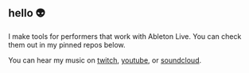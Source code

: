 ## hello 👽

I make tools for performers that work with Ableton Live. 
You can check them out in my pinned repos below.

You can hear my music on [twitch](https://www.twitch.tv/odisfm), [youtube](https://www.youtube.com/@odisfm), or [soundcloud](https://soundcloud.com/odisfm).
